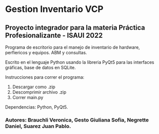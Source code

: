 # Gestion Inventario VCP

## Proyecto integrador para la materia Práctica Profesionalizante - ISAUI 2022

Programa de escritorio para el manejo de inventario de hardware, perfiericos y equipos. ABM y consultas.

Escrito en el lenguaje Python usando la libreria PyQt5 para las interfaces gráficas, base de datos en SQLite.


Instrucciones para correr el programa:
1. Descargar como .zip
2. Descomprimir archivo .zip
3. Correr main.py
   
Dependencias: Python, PyQt5.



### Autores: Brauchli Veronica, Gesto Giuliana Sofia, Negrette Daniel, Suarez Juan Pablo.